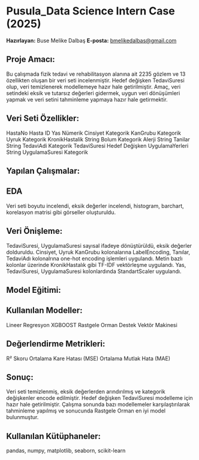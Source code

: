 # Pusula_Data Science Intern Case (2025)
**Hazırlayan:** Buse Melike Dalbaş
**E-posta:** bmelikedalbas@gmail.com
## Proje Amacı:
Bu çalışmada fizik tedavi ve rehabilitasyon alanına ait 2235 gözlem ve 13 özellikten oluşan bir veri seti incelenmiştir. Hedef değişken TedaviSuresi olup, veri temizlenerek modellemeye hazır hale getirilmiştir. Amaç, veri setindeki eksik ve tutarsız değerleri gidermek, uygun veri dönüşümleri yapmak ve veri setini tahminleme yapmaya hazır hale getirmektir.
## Veri Seti Özellikler:
HastaNo          Hasta ID
Yas              Nümerik
Cinsiyet         Kategorik
KanGrubu         Kategorik
Uyruk            Kategorik
KronikHastalik   String
Bolum            Kategorik
Alerji           String
Tanilar          String
TedaviAdi        Kategorik
TedaviSuresi     Hedef Değişken
UygulamaYerleri  String
UygulamaSuresi   Kategorik
## Yapılan Çalışmalar:
## EDA
Veri seti boyutu incelendi, eksik değerler incelendi, histogram, barchart, korelasyon matrisi gibi görseller oluşturuldu.
## Veri Önişleme:
TedaviSuresi, UygulamaSuresi sayısal ifadeye dönüştürüldü, eksik değerler dolduruldu.
Cinsiyet, Uyruk KanGrubu kolonalarına LabelEncoding, Tanılar, TedaviAdı kolonalrına one-hot encoding işlemleri uygulandı.
Metin bazlı kolonlar üzerinde KronikHastalık gibi TF-IDF vektörleşme uygulandı.
Yas, TedaviSuresi, UygulamaSuresi kolonlardında StandartScaler uygulandı.
## Model Eğitimi:
## Kullanılan Modeller:
Lineer Regresyon
XGBOOST
Rastgele Orman
Destek Vektör Makinesi
## Değerlendirme Metrikleri:
R² Skoru
Ortalama Kare Hatası (MSE)
Ortalama Mutlak Hata (MAE)
## Sonuç:
Veri seti temizlenmiş, eksik değerlerden arındırılmış ve kategorik değişkenler encode edilmiştir.
Hedef değişken TedaviSuresi modelleme için hazır hale getirilmiştir.
Çalışma sonunda bazı modellemeler karşılaştırılarak tahminleme yapılmış ve sonucunda Rastgele Orman en iyi model bulunmuştur.
## Kullanılan Kütüphaneler:
pandas, numpy, matplotlib, seaborn, scikit-learn
